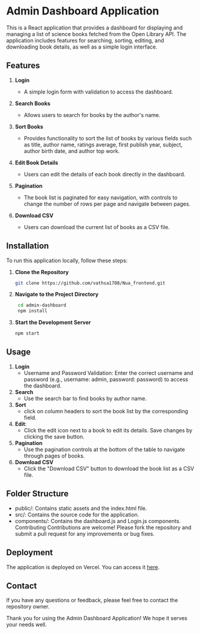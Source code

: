 # Admin Dashboard Application

This is a React application that provides a dashboard for displaying and managing a list of science books fetched from the Open Library API. The application includes features for searching, sorting, editing, and downloading book details, as well as a simple login interface.

## Features

1. **Login**
   - A simple login form with validation to access the dashboard.

2. **Search Books**
   - Allows users to search for books by the author's name.
   
3. **Sort Books**
   - Provides functionality to sort the list of books by various fields such as title, author name, ratings average, first publish year, subject, author birth date, and author top work.
   
4. **Edit Book Details**
   - Users can edit the details of each book directly in the dashboard.
   
5. **Pagination**
   - The book list is paginated for easy navigation, with controls to change the number of rows per page and navigate between pages.
   
6. **Download CSV**
   - Users can download the current list of books as a CSV file.
   


## Installation

To run this application locally, follow these steps:

1. **Clone the Repository**
   ```sh
   git clone https://github.com/vathsa1708/Nua_frontend.git
2. **Navigate to the Project Directory**

   ```sh
    cd admin-dashboard
    npm install
3. **Start the Development Server**

    ```sh
    npm start

## Usage
    
   1. **Login**
        - Username and Password Validation: Enter the correct username and password (e.g., username: admin, password: password) to access the dashboard.
   2.  **Search**
        - Use the search bar to find books by author name.
   3.  **Sort**
        - click on column headers to sort the book list by the corresponding field.
   4. **Edit**:
        - Click the edit icon next to a book to edit its details. Save changes by clicking the save button.
   5. **Pagination**
        - Use the pagination controls at the bottom of the table to navigate through pages of books.
   6. **Download CSV**
        - Click the "Download CSV" button to download the book list as a CSV file.

## Folder Structure
   - public/: Contains static assets and the index.html file.
   - src/: Contains the source code for the application.
   - components/: Contains the dashboard.js and Login.js components.
Contributing
Contributions are welcome! Please fork the repository and submit a pull request for any improvements or bug fixes.

## Deployment

The application is deployed on Vercel. You can access it [here](https://nua-frontend.vercel.app/).

## Contact
If you have any questions or feedback, please feel free to contact the repository owner.

Thank you for using the Admin Dashboard Application! We hope it serves your needs well.
